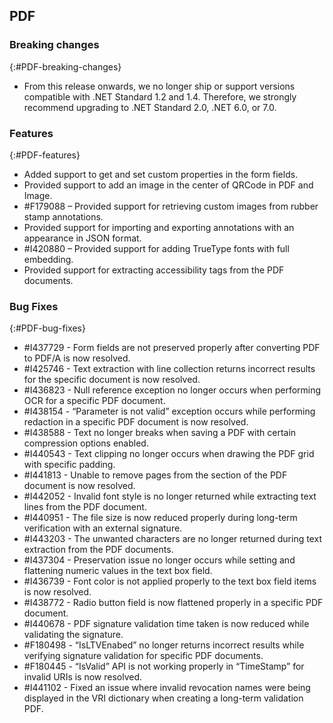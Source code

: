 ## PDF

### Breaking changes
{:#PDF-breaking-changes}

* From this release onwards, we no longer ship or support versions compatible with .NET Standard 1.2 and 1.4. Therefore, we strongly recommend upgrading to .NET Standard 2.0, .NET 6.0, or 7.0.

### Features
{:#PDF-features}

* Added support to get and set custom properties in the form fields. 
* Provided support to add an image in the center of QRCode in PDF and Image.
* \#F179088 – Provided support for retrieving custom images from rubber stamp annotations.
* Provided support for importing and exporting annotations with an appearance in JSON format.
* \#I420880 – Provided support for adding TrueType fonts with full embedding.
* Provided support for extracting accessibility tags from the PDF documents.

### Bug Fixes
{:#PDF-bug-fixes}

* \#I437729 -	Form fields are not preserved properly after converting PDF to PDF/A is now resolved.
* \#I425746 -	Text extraction with line collection returns incorrect results for the specific document is now resolved.
* \#I436823 -	Null reference exception no longer occurs when performing OCR for a specific PDF document.
* \#I438154 -	“Parameter is not valid” exception occurs while performing redaction in a specific PDF document is now resolved.
* \#I438588 -	Text no longer breaks when saving a PDF with certain compression options enabled.
* \#I440543 -	Text clipping no longer occurs when drawing the PDF grid with specific padding.
* \#I441813 -	Unable to remove pages from the section of the PDF document is now resolved.
* \#I442052 -	Invalid font style is no longer returned while extracting text lines from the PDF document.
* \#I440951 -	The file size is now reduced properly during long-term verification with an external signature.
* \#I443203 -	The unwanted characters are no longer returned during text extraction from the PDF documents.
* \#I437304 -	Preservation issue no longer occurs while setting and flattening numeric values in the text box field.
* \#I436739 -	Font color is not applied properly to the text box field items is now resolved.
* \#I438772 -	Radio button field is now flattened properly in a specific PDF document.
* \#I440678 -	PDF signature validation time taken is now reduced while validating the signature.
* \#F180498 -	“IsLTVEnabed” no longer returns incorrect results while verifying signature validation for specific PDF documents.
* \#F180445 -	“IsValid” API is not working properly in “TimeStamp” for invalid URIs is now resolved.
* \#I441102 -	Fixed an issue where invalid revocation names were being displayed in the VRI dictionary when creating a long-term validation PDF.